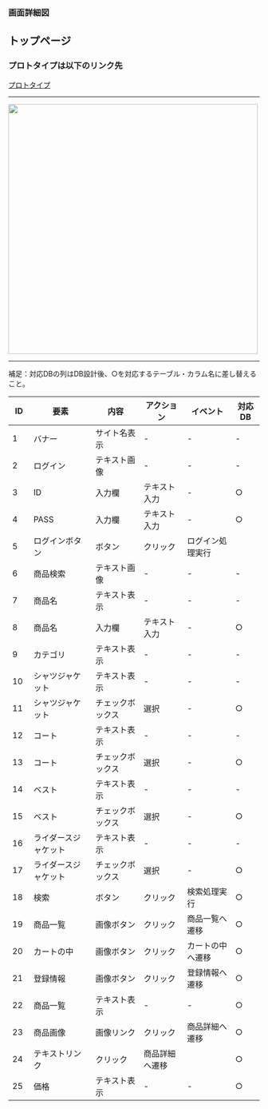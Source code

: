 ### 画面詳細図
## トップページ
### プロトタイプは以下のリンク先
[プロトタイプ](https://www.figma.com/file/GbicxLVDrXNm63dOIzZM9p/Untitled?node-id=3%3A2)
*****
<img src="../img/toppage.png" width="500">

*****
補足：対応DBの列はDB設計後、○を対応するテーブル・カラム名に差し替えること。

| ID | 要素 | 内容 | アクション | イベント | 対応DB |
|----|-----|------|------------|-----------|-------|
|1   |バナー|サイト名表示|-    |-           |-     |
|2   |ログイン|テキスト画像|-    |-         |-      |
|3   |ID      |入力欄|テキスト入力|-|○|
|4　 |PASS      |入力欄|テキスト入力|-|○|
|5   |ログインボタン      |ボタン|クリック|ログイン処理実行||
|6   |商品検索      |テキスト画像|-|-|-|
|7   |商品名      |テキスト表示|-|-|-|
|8   |商品名|入力欄|テキスト入力|-|○|
|9   |カテゴリ|テキスト表示|-|-|-|
|10  |シャツジャケット|テキスト表示|-|-|-|
|11  |シャツジャケット|チェックボックス|選択|-|○|
|12  |コート|テキスト表示|-|-|-|
|13  |コート|チェックボックス|選択|-|○|
|14  |ベスト|テキスト表示|-|-|-|
|15  |ベスト|チェックボックス|選択|-|○|
|16  |ライダースジャケット|テキスト表示|-|-|-|
|17  |ライダースジャケット|チェックボックス|選択|-|○|
|18  |検索|ボタン|クリック|検索処理実行|○|
|19  |商品一覧|画像ボタン|クリック|商品一覧へ遷移|○|
|20  |カートの中|画像ボタン|クリック|カートの中へ遷移|○|
|21  |登録情報|画像ボタン|クリック|登録情報へ遷移|○|
|22  |商品一覧|テキスト表示|-|-|○|
|23  |商品画像|画像リンク|クリック|商品詳細へ遷移|○|
|24  |テキストリンク|クリック|商品詳細へ遷移||○|
|25  |価格|テキスト表示|-|-|○|

